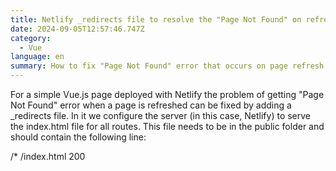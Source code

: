 ```yaml
---
title: Netlify _redirects file to resolve the "Page Not Found" on refresh
date: 2024-09-05T12:57:46.747Z
category:
  - Vue
language: en
summary: How to fix "Page Not Found" error that occurs on page refresh. Page deployed with Netlify .
---
```


For a simple Vue.js page deployed with Netlify the problem of getting "Page Not Found" error when a page is refreshed can be fixed by adding a \_redirects file. In it we configure the server (in this case, Netlify) to serve the index.html file for all routes. This file needs to be in the public folder and should contain the following line:

/\* /index.html 200
